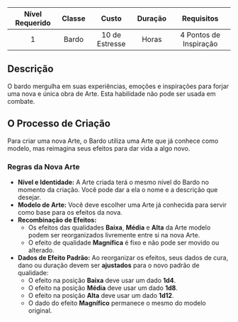 
| Nível Requerido | Classe |     Custo      | Duração |       Requisitos       |
| :-------------: | :----: | :------------: | :-----: | :--------------------: |
|        1        | Bardo  | 10 de Estresse |  Horas  | 4 Pontos de Inspiração |

## Descrição
O bardo mergulha em suas experiências, emoções e inspirações para forjar uma nova e única obra de Arte. Esta habilidade não pode ser usada em combate.

## O Processo de Criação
Para criar uma nova Arte, o Bardo utiliza uma Arte que já conhece como modelo, mas reimagina seus efeitos para dar vida a algo novo.

### Regras da Nova Arte

* **Nível e Identidade:** A Arte criada terá o mesmo nível do Bardo no momento da criação. Você pode dar a ela o nome e a descrição que desejar.
* **Modelo de Arte:** Você deve escolher uma Arte já conhecida para servir como base para os efeitos da nova.
* **Recombinação de Efeitos:**
    * Os efeitos das qualidades **Baixa**, **Média** e **Alta** da Arte modelo podem ser reorganizados livremente entre si na nova Arte.
    * O efeito de qualidade **Magnífica** é fixo e não pode ser movido ou alterado.
* **Dados de Efeito Padrão:** Ao reorganizar os efeitos, seus dados de cura, dano ou duração devem ser **ajustados** para o novo padrão de qualidade:
    * O efeito na posição **Baixa** deve usar um dado **1d4**.
    * O efeito na posição **Média** deve usar um dado **1d8**.
    * O efeito na posição **Alta** deve usar um dado **1d12**.
    * O dado do efeito **Magnífico** permanece o mesmo do modelo original.
